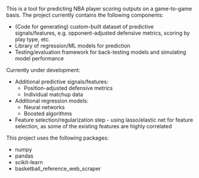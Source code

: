 This is a tool for predicting NBA player scoring outputs on a game-to-game basis. The project currently contains the following components:
- (Code for generating) custom-built dataset of predictive signals/features, e.g. opponent-adjusted defensive metrics, scoring by play type, etc.
- Library of regression/ML models for prediction
- Testing/evaluation framework for back-testing models and simulating model performance

Currently under development:
- Additional predictive signals/features:
    - Position-adjusted defensive metrics
    - Individual matchup data
- Additional regression models:
    - Neural networks
    - Boosted algorithms
- Feature selection/regularization step - using lasso/elastic net for feature selection, as some of the existing features are highly correlated


This project uses the following packages:
- numpy
- pandas
- scikit-learn
- basketball_reference_web_scraper